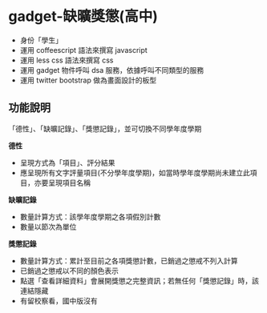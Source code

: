 gadget-缺曠獎懲(高中)
==========================

* 身份「學生」
* 運用 coffeescript 語法來撰寫 javascript
* 運用 less css 語法來撰寫 css
* 運用 gadget 物件呼叫 dsa 服務，依據呼叫不同類型的服務
* 運用 twitter bootstrap 做為畫面設計的板型


功能說明
-------

「德性」、「缺曠記錄」、「獎懲記錄」，並可切換不同學年度學期

**德性**

* 呈現方式為「項目」、評分結果
* 應呈現所有文字評量項目(不分學年度學期)，如當時學年度學期尚未建立此項目，亦要呈現項目名稱

**缺曠記錄**

* 數量計算方式：該學年度學期之各項假別計數
* 數量以節次為單位

**獎懲記錄**

* 數量計算方式：累計至目前之各項獎懲計數，已銷過之懲戒不列入計算
* 已銷過之懲戒以不同的顏色表示
* 點選「查看詳細資料」會展開獎懲之完整資訊；若無任何「獎懲記錄」時，該連結隱藏
* 有留校察看，國中版沒有